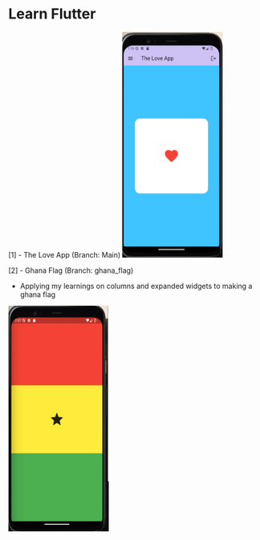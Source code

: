 # Learn Flutter

[1] - The Love App (Branch: Main)
<img src="./repo_images/loveapp.png" width="200" height="450">

[2] - Ghana Flag (Branch: ghana_flag)
* Applying my learnings on columns and expanded widgets to making a ghana flag
<img src="./repo_images/ghana_flag.png" width="200" height="450">